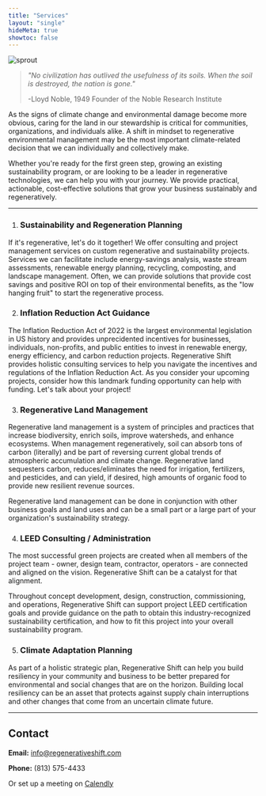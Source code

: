 ```yaml
---
title: "Services"
layout: "single"
hideMeta: true
showtoc: false
---
```


![sprout](/img/sprout.webp)

>_"No civilization has outlived the usefulness of its soils. When the soil is destroyed, the nation is gone."_
>
>-Lloyd Noble, 1949
Founder of the Noble Research Institute

As the signs of climate change and environmental damage become more obvious, caring for the land in our stewardship is critical for communities, organizations, and individuals alike. A shift in mindset to regenerative environmental management may be the most important climate-related decision that we can individually and collectively make.

Whether you're ready for the first green step, growing an existing sustainability program, or are looking to be a leader in regenerative technologies, we can help you with your journey. We provide practical, actionable, cost-effective solutions that grow your business sustainably and regeneratively.

---

1. ### Sustainability and Regeneration Planning

If it's regenerative, let's do it together! We offer consulting and project management services on custom regenerative and sustainability projects. Services we can facilitate include energy-savings analysis, waste stream assessments, renewable energy planning, recycling, composting, and landscape management. Often, we can provide solutions that provide cost savings and positive ROI on top of their environmental benefits, as the "low hanging fruit" to start the regenerative process.

2. ### Inflation Reduction Act Guidance

The Inflation Reduction Act of 2022 is the largest environmental legislation in US history and provides unprecidented incentives for businesses, individuals, non-profits, and public entities to invest in renewable energy, energy efficiency, and carbon reduction projects. Regenerative Shift provides holistic consulting services to help you navigate the incentives and regulations of the Inflation Reduction Act. As you consider your upcoming projects, consider how this landmark funding opportunity can help with funding. Let's talk about your project!

3. ### Regenerative Land Management

Regenerative land management is a system of principles and practices that increase biodiversity, enrich soils, improve watersheds, and enhance ecosystems. When management regeneratively, soil can absorb tons of carbon (literally) and be part of reversing current global trends of atmospheric accumulation and climate change. Regenerative land sequesters carbon, reduces/eliminates the need for irrigation, fertilizers, and pesticides, and can yield, if desired, high amounts of organic food to provide new resilient revenue sources.

Regenerative land management can be done in conjunction with other business goals and land uses and can be a small part or a large part of your organization's sustainability strategy.

4. ### LEED Consulting / Administration

The most successful green projects are created when all members of the project team - owner, design team, contractor, operators - are connected and aligned on the vision. Regenerative Shift can be a catalyst for that alignment.

Throughout concept development, design, construction, commissioning, and operations, Regenerative Shift can support project LEED certification goals and provide guidance on the path to obtain this industry-recognized sustainability certification, and how to fit this project into your overall sustainability program.

5. ### Climate Adaptation Planning

As part of a holistic strategic plan, Regenerative Shift can help you build resiliency in your community and business to be better prepared for environmental and social changes that are on the horizon. Building local resiliency can be an asset that protects against supply chain interruptions and other changes that come from an uncertain climate future.

---
## Contact

**Email:** <info@regenerativeshift.com> 

**Phone:** (813) 575-4433

Or set up a meeting on [Calendly](https://calendly.com/caleb-q/free-consultation) 

